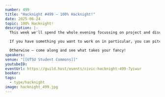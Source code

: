 ```yaml
---
number: 499
title: "Hacknight #499 – 100% Hacknight!"
date: 2025-06-24
topic: 100% Hacknight!
description: |-
  This week we'll spend the whole evening focussing on project and discussion breakouts – 100% hacknight!

  If you have something you want to work on in particular, you can pitch it at the start, gather like-minded folks and have fun with it till 9.

  Otherwise – come along and see what takes your fancy!
speakers:
venue: "[[UTSU Student Commons]]"
youtubeID:
eventUrl: https://guild.host/events/civic-hacknight-499-7yiwur
booker:
tags:
  - type/hacknight
image: hacknight_499.jpg
---
```

